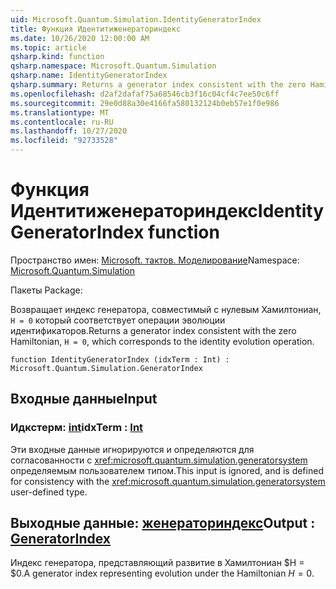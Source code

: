 ```yaml
---
uid: Microsoft.Quantum.Simulation.IdentityGeneratorIndex
title: Функция Идентитиженераториндекс
ms.date: 10/26/2020 12:00:00 AM
ms.topic: article
qsharp.kind: function
qsharp.namespace: Microsoft.Quantum.Simulation
qsharp.name: IdentityGeneratorIndex
qsharp.summary: Returns a generator index consistent with the zero Hamiltonian, `H = 0`, which corresponds to the identity evolution operation.
ms.openlocfilehash: d2af2dafaf75a68546cb3f16c04cf4c7ee50c6ff
ms.sourcegitcommit: 29e0d88a30e4166fa580132124b0eb57e1f0e986
ms.translationtype: MT
ms.contentlocale: ru-RU
ms.lasthandoff: 10/27/2020
ms.locfileid: "92733528"
---
```

# <a name="identitygeneratorindex-function"></a><span data-ttu-id="e0825-102">Функция Идентитиженераториндекс</span><span class="sxs-lookup"><span data-stu-id="e0825-102">IdentityGeneratorIndex function</span></span>

<span data-ttu-id="e0825-103">Пространство имен: [Microsoft. тактов. Моделирование](xref:Microsoft.Quantum.Simulation)</span><span class="sxs-lookup"><span data-stu-id="e0825-103">Namespace: [Microsoft.Quantum.Simulation](xref:Microsoft.Quantum.Simulation)</span></span>

<span data-ttu-id="e0825-104">Пакеты [](https://nuget.org/packages/)</span><span class="sxs-lookup"><span data-stu-id="e0825-104">Package: [](https://nuget.org/packages/)</span></span>


<span data-ttu-id="e0825-105">Возвращает индекс генератора, совместимый с нулевым Хамилтониан, `H = 0` который соответствует операции эволюции идентификаторов.</span><span class="sxs-lookup"><span data-stu-id="e0825-105">Returns a generator index consistent with the zero Hamiltonian, `H = 0`, which corresponds to the identity evolution operation.</span></span>

```qsharp
function IdentityGeneratorIndex (idxTerm : Int) : Microsoft.Quantum.Simulation.GeneratorIndex
```


## <a name="input"></a><span data-ttu-id="e0825-106">Входные данные</span><span class="sxs-lookup"><span data-stu-id="e0825-106">Input</span></span>

### <a name="idxterm--int"></a><span data-ttu-id="e0825-107">Идкстерм: [int](xref:microsoft.quantum.lang-ref.int)</span><span class="sxs-lookup"><span data-stu-id="e0825-107">idxTerm : [Int](xref:microsoft.quantum.lang-ref.int)</span></span>

<span data-ttu-id="e0825-108">Эти входные данные игнорируются и определяются для согласованности с <xref:microsoft.quantum.simulation.generatorsystem> определяемым пользователем типом.</span><span class="sxs-lookup"><span data-stu-id="e0825-108">This input is ignored, and is defined for consistency with the <xref:microsoft.quantum.simulation.generatorsystem> user-defined type.</span></span>



## <a name="output--generatorindex"></a><span data-ttu-id="e0825-109">Выходные данные: [женераториндекс](xref:Microsoft.Quantum.Simulation.GeneratorIndex)</span><span class="sxs-lookup"><span data-stu-id="e0825-109">Output : [GeneratorIndex](xref:Microsoft.Quantum.Simulation.GeneratorIndex)</span></span>

<span data-ttu-id="e0825-110">Индекс генератора, представляющий развитие в Хамилтониан $H = $0.</span><span class="sxs-lookup"><span data-stu-id="e0825-110">A generator index representing evolution under the Hamiltonian $H = 0$.</span></span>